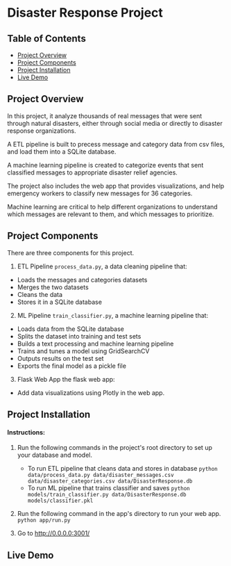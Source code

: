 # Disaster Response Project

## Table of Contents

- [Project Overview](#Project-Overview)
- [Project Components](#Project-Components)
- [Project Installation](#Project-Installation)
- [Live Demo](#Live-Demo)

## Project Overview

In this project, it analyze thousands of real messages that were sent through natural disasters, either through social media or directly to disaster response organizations.

A ETL pipeline is built to precess message and category data from csv files, and load them into a SQLite database.

A machine learning pipeline is created to categorize events that sent classified messages to appropriate disaster relief agencies.

The project also includes the web app  that provides visualizations, and help emergency workers to classify new messages for 36 categories. 

Machine learning are critical to help different organizations to understand which messages are relevant to them, and which messages to prioritize.

## Project Components
There are three components for this project.

1. ETL Pipeline
`process_data.py`, a data cleaning pipeline that:
- Loads the messages and categories datasets
- Merges the two datasets
- Cleans the data
- Stores it in a SQLite database

2. ML Pipeline
`train_classifier.py`, a machine learning pipeline that:
- Loads data from the SQLite database
- Splits the dataset into training and test sets
- Builds a text processing and machine learning pipeline
- Trains and tunes a model using GridSearchCV
- Outputs results on the test set
- Exports the final model as a pickle file

3. Flask Web App
the flask web app:
- Add data visualizations using Plotly in the web app. 

## Project Installation
#### Instructions:
1. Run the following commands in the project's root directory to set up your database and model.

    - To run ETL pipeline that cleans data and stores in database
        `python data/process_data.py data/disaster_messages.csv data/disaster_categories.csv data/DisasterResponse.db`
    - To run ML pipeline that trains classifier and saves
        `python models/train_classifier.py data/DisasterResponse.db models/classifier.pkl`

2. Run the following command in the app's directory to run your web app.
    `python app/run.py`

3. Go to http://0.0.0.0:3001/

## Live Demo

